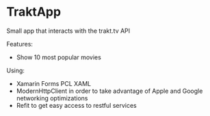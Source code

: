 # TraktApp
Small app that interacts with the trakt.tv API

Features:
- Show 10 most popular movies

Using:
- Xamarin Forms PCL XAML
- ModernHttpClient in order to take advantage of Apple and Google networking optimizations
- Refit to get easy access to restful services